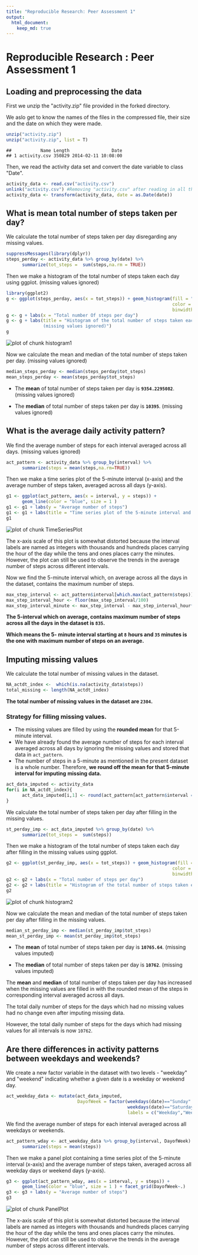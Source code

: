 ```yaml
---
title: "Reproducible Research: Peer Assessment 1"
output: 
  html_document:
    keep_md: true
---
```


# Reproducible Research : Peer Assessment 1

## Loading and preprocessing the data

First we unzip the "activity.zip" file provided in the forked directory.  

We aslo get to know the names of the files in the compressed file, their size and 
the date on which they were made.  


```r
unzip("activity.zip")
unzip("activity.zip", list = T)
```

```
##           Name Length                Date
## 1 activity.csv 350829 2014-02-11 10:08:00
```

Then, we read the activity data set and convert the date variable to class "Date".


```r
activity_data <- read.csv("activity.csv")
unlink("activity.csv") #Removing "activity.csv" after reading in all the required data.
activity_data <- transform(activity_data, date = as.Date(date))
```

## What is mean total number of steps taken per day?

We calculate the total number of steps taken per day disregarding any missing 
values.


```r
suppressMessages(library(dplyr))
steps_perday <- activity_data %>% group_by(date) %>% 
      summarize(tot_steps =  sum(steps,na.rm = TRUE))
```

Then we make a histogram of the total number of steps taken each day using ggplot.
(missing values ignored)


```r
library(ggplot2)
g <- ggplot(steps_perday, aes(x = tot_steps)) + geom_histogram(fill = "salmon", 
                                                               color = "black", 
                                                               binwidth = 1000 )
g <- g + labs(x = "Total number Of steps per day") 
g <- g + labs(title = "Histogram of the total number of steps taken each day 
              (missing values ignored)")
g
```

![plot of chunk histogram1](figure/histogram1-1.png) 

Now we calculate the mean and median of the total number of steps taken per day.
(missing values ignored)


```r
median_steps_perday <- median(steps_perday$tot_steps)
mean_steps_perday <- mean(steps_perday$tot_steps)
```

- The **mean** of total number of steps taken per day is **``9354.2295082``**.
(missing values ignored)

- The **median** of total number of steps taken per day is **``10395``**.
(missing values ignored)

## What is the average daily activity pattern?

We find the average number of steps for each interval averaged across all days.
(missing values ignored)


```r
act_pattern <- activity_data %>% group_by(interval) %>% 
      summarize(steps = mean(steps,na.rm=TRUE))
```

Then we make a time series plot of the 5-minute interval (x-axis) and the average
number of steps taken, averaged across all days (y-axis).  


```r
g1 <- ggplot(act_pattern, aes(x = interval, y = steps)) + 
      geom_line(color = "blue", size = 1 )
g1 <- g1 + labs(y = "Average number of steps")
g1 <- g1 + labs(title = "Time series plot of the 5-minute interval and the average number of steps taken")
g1
```

![plot of chunk TimeSeriesPlot](figure/TimeSeriesPlot-1.png) 

The x-axis scale of this plot is somewhat distorted because the interval labels 
are named as integers with thousands and hundreds places carrying the hour of the
day while the tens and ones places carry the minutes. However, the plot can still 
be used to observe the trends in the average number of steps across different
intervals.

Now we find the 5-minute interval which, on average across all the days in the dataset,
contains the maximum number of steps.


```r
max_step_interval <- act_pattern$interval[which.max(act_pattern$steps)]
max_step_interval_hour <- floor(max_step_interval/100)
max_step_interval_minute <- max_step_interval - max_step_interval_hour*100
```

**The 5-interval which on average, contains maximum number of steps across all the days**
**in the dataset is ``835``.**  

**Which means the 5- minute interval starting at ``8``** 
**hours and ``35`` minutes is the one with maximum** 
**number of steps on an average.**

## Imputing missing values

We calculate the total number of missing values in the dataset.


```r
NA_actdt_index <-  which(is.na(activity_data$steps))
total_missing <- length(NA_actdt_index)
```

**The total number of missing values in the dataset are ``2304``.**

### Strategy for filling missing values.

* The missing values are filled by using the __rounded mean__ for that 5-minute interval.
* We have already found the average number of steps for each interval averaged across
  all days by ignoring the missing values and stored that data in ```act_pattern```.
* The number of steps in a 5-minute as mentioned in the present dataset is a whole
  number. Therefore, **we round off the mean for that 5-minute interval for imputing**
  **missing data.**


```r
act_data_imputed <- activity_data
for(i in NA_actdt_index){
      act_data_imputed[i,1] <- round(act_pattern[act_pattern$interval == activity_data[i,3],2])
}
```

We calculate the total number of steps taken per day after filling in the missing 
values.


```r
st_perday_imp <- act_data_imputed %>% group_by(date) %>% 
      summarize(tot_steps =  sum(steps)) 
```

Then we make a histogram of the total number of steps taken each day after filling
in the missing values using ggplot.


```r
g2 <- ggplot(st_perday_imp, aes(x = tot_steps)) + geom_histogram(fill = "salmon", 
                                                               color = "black", 
                                                               binwidth = 1000 )
g2 <- g2 + labs(x = "Total number of steps per day")
g2 <- g2 + labs(title = "Histogram of the total number of steps taken each day after filling in the missing values")
g2
```

![plot of chunk histogram2](figure/histogram2-1.png) 

Now we calculate the mean and median of the total number of steps taken per day 
after filling in the missing values.


```r
median_st_perday_imp <- median(st_perday_imp$tot_steps)
mean_st_perday_imp <- mean(st_perday_imp$tot_steps)
```

- The **mean** of total number of steps taken per day is **``10765.64``**.
(missing values imputed)

- The **median** of total number of steps taken per day is **``10762``**.
(missing values imputed)

The **mean** and **median** of total number of steps taken per day has increased 
when the missing values are filled in with the rounded mean of the steps in corresponding
interval averaged across all days.

The total daily number of steps for the days which had no missing values had no 
change even after imputing missing data. 

However, the total daily number of steps for the days which had missing values for all intervals is now ``10762``.  

## Are there differences in activity patterns between weekdays and weekends?

We create a new factor variable in the dataset with two levels - "weekday" and "weekend" indicating whether a given date is a weekday or weekend day.


```r
act_weekday_data <- mutate(act_data_imputed, 
                           DayofWeek = factor(weekdays(date)=="Sunday"|
                                              weekdays(date)=="Saturday", 
                                              labels = c("Weekday","Weekend")))
```

We find the average number of steps for each interval averaged across all weekdays
or weekends.


```r
act_pattern_wday <- act_weekday_data %>% group_by(interval, DayofWeek) %>% 
      summarize(steps = mean(steps))
```

Then we make a panel plot containing a time series plot of the 5-minute interval
(x-axis) and the average number of steps taken, averaged across all weekday days
or weekend days (y-axis).


```r
g3 <- ggplot(act_pattern_wday, aes(x = interval, y = steps)) + 
      geom_line(color = "blue", size = 1 ) + facet_grid(DayofWeek~.)
g3 <- g3 + labs(y = "Average number of steps")
g3
```

![plot of chunk PanelPlot](figure/PanelPlot-1.png) 

The x-axis scale of this plot is somewhat distorted because the interval labels 
are named as integers with thousands and hundreds places carrying the hour of the
day while the tens and ones places carry the minutes. However, the plot can still 
be used to observe the trends in the average number of steps across different
intervals.

